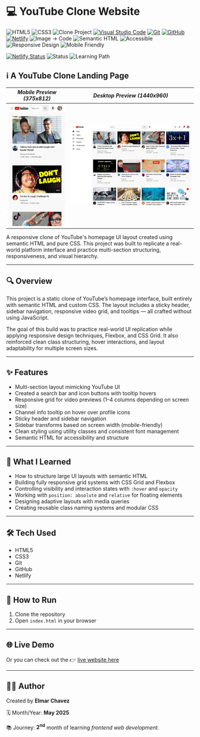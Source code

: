 # 💻 YouTube Clone Website

![HTML5](https://img.shields.io/badge/HTML5-E34F26?style=for-the-badge&logo=html5&logoColor=white)
![CSS3](https://img.shields.io/badge/CSS3-1572B6?style=for-the-badge&logo=css3&logoColor=white)
![Clone Project](https://img.shields.io/badge/Clone-Project-critical?style=for-the-badge)
[![Visual Studio Code](https://img.shields.io/badge/VS%20Code-007ACC?style=for-the-badge&logo=visual-studio-code&logoColor=white)](https://code.visualstudio.com/)
[![Git](https://img.shields.io/badge/Git-F05032?style=for-the-badge&logo=git&logoColor=white)](https://git-scm.com/)
[![GitHub](https://img.shields.io/badge/GitHub-181717?style=for-the-badge&logo=github&logoColor=white)](https://github.com/)
[![Netlify](https://img.shields.io/badge/Netlify-00C7B7?style=for-the-badge&logo=netlify&logoColor=white)](https://www.netlify.com/)
![Image → Code](https://img.shields.io/badge/Image%20→%20Code-✔️-6a1b9a?style=for-the-badge&labelColor=2e003e&logoColor=white)
![Semantic HTML](https://img.shields.io/badge/Semantic%20HTML-ff9800?style=for-the-badge)
![Accessible](https://img.shields.io/badge/Accessibility-A11Y-0052cc?style=for-the-badge)
![Responsive Design](https://img.shields.io/badge/Responsive%20Design-2196F3?style=for-the-badge&logo=responsive&logoColor=white)
![Mobile Friendly](https://img.shields.io/badge/Mobile%20Friendly-%E2%9C%85-1E293B?style=for-the-badge&logo=responsive-design&logoColor=white)

[![Netlify Status](https://api.netlify.com/api/v1/badges/d074b91d-7625-4b6f-91d1-acc875beb8ce/deploy-status)](https://youtube-clone-jiro.netlify.app/)
![Status](https://img.shields.io/badge/status-complete-brightgreen)
![Learning Path](https://img.shields.io/badge/learning%20path-month%202-blue)

## ℹ️ A YouTube Clone Landing Page

| _Mobile Preview (375x812)_                       | _Desktop Preview (1440x960)_                        |
| ------------------------------------------------ | --------------------------------------------------- |
| ![Mobile](./img/site-preview-mobile_375x812.png) | ![Desktop](./img/site-preview-desktop_1440x960.png) |

A responsive clone of YouTube's homepage UI layout created using semantic HTML and pure CSS. This project was built to replicate a real-world platform interface and practice multi-section structuring, responsiveness, and visual hierarchy.

---

## 🔍 Overview

This project is a static clone of YouTube’s homepage interface, built entirely with semantic HTML and custom CSS. The layout includes a sticky header, sidebar navigation, responsive video grid, and tooltips — all crafted without using JavaScript.

The goal of this build was to practice real-world UI replication while applying responsive design techniques, Flexbox, and CSS Grid. It also reinforced clean class structuring, hover interactions, and layout adaptability for multiple screen sizes.

---

## ✨ Features

- Multi-section layout mimicking YouTube UI
- Created a search bar and icon buttons with tooltip hovers
- Responsive grid for video previews (1–4 columns depending on screen size)
- Channel info tooltip on hover over profile icons
- Sticky header and sidebar navigation
- Sidebar transforms based on screen width (mobile-friendly)
- Clean styling using utility classes and consistent font management
- Semantic HTML for accessibility and structure

---

## 🧠 What I Learned

- How to structure large UI layouts with semantic HTML
- Building fully responsive grid systems with CSS Grid and Flexbox
- Controlling visibility and interaction states with `:hover` and `opacity`
- Working with `position: absolute` and `relative` for floating elements
- Designing adaptive layouts with media queries
- Creating reusable class naming systems and modular CSS

---

## 🛠️ Tech Used

- HTML5
- CSS3
- Git
- GitHub
- Netlify

---

## 🚀 How to Run

1. Clone the repository
2. Open `index.html` in your browser

---

## 🌐 Live Demo

Or you can check out the 👉 [live website here](https://youtube-clone-jiro.netlify.app/)

---

## 🧑‍💻 Author

Created by **Elmar Chavez**

🗓️ Month/Year: **May 2025**

📚 Journey: **2<sup>nd</sup>** month of learning _frontend web development_.
